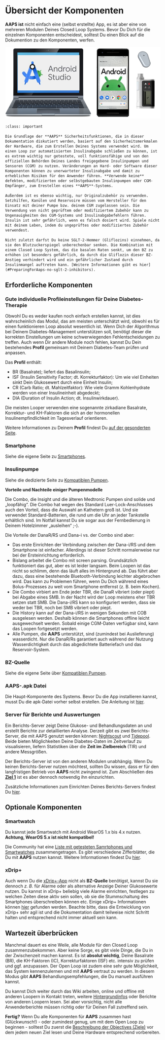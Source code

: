 # Übersicht der Komponenten

**AAPS ist** nicht einfach eine (selbst erstellte) App, es ist aber eine von mehreren Modulen Deines Closed Loop Systems. Bevor Du Dich für die einzelnen Komponenten entscheidest, solltest Du einen Blick auf die Dokumention zu den Komponenten, werfen.

![Übersicht der Komponenten](../images/modules.png)

```{admonition} IMPORTANT SAFETY NOTICE
:class: important

Die Grundlage der **AAPS** Sicherheitsfunktionen, die in dieser Dokumentation diskutiert werden, basiert auf den Sicherheitsmerkmalen der Hardware, die zum Erstellen Deines Systems verwendet wird. Um einen Loop zur automatisierten Insulinabgabe schließen zu können, ist es extrem wichtig nur getestete, voll funktionsfähige und von den offiziellen Behörden Deines Landes freigegebene Insulinpumpen und Sensoren (CGM) zu nutzen. Veränderungen an Hard- oder Software dieser Komponenten können zu unerwarteter Insulinabgabe und damit zu erheblichen Risiken für den Anwender führen. **Verwende keine** defekten, modifizierten oder selbstgebauten Insulinpumpen oder CGM-Empfänger, zum Erestellen eines **AAPS**-Systems.

Außerdem ist es ebenso wichtig, nur Originalzubehör zu verwenden. Setzhilfen, Kanülen und Reservoire müssen vom Hersteller für den Einsatz mit deiner Pumpe bzw. deinem CGM zugelassen sein. Die Verwendung von nicht geprüftem oder modifiziertem Zubehör kann zu Ungenauigkeiten des CGM-Systems und Insulinabgabefehlern führen. Insulin ist sehr gefährlich, wenn es falsch dosiert wird. Spiele nicht mit deinem Leben, indem du ungeprüftes oder modifiziertes Zubehör verwendest.

Nicht zuletzt darfst Du keine SGLT-2-Hemmer (Gliflozins) einnehmen, da sie den Blutzuckerspiegel unberechenbar senken. Die Kombination mit einem Closed Loop System, das die basalen Raten senkt, um den BZ zu erhöhen ist besonders gefährlich, da durch die Gliflozin dieser BZ-Anstieg verhindert wird und ein gefährlicher Zustand durch Insulinmangel auftreten kann. [Weitere Informationen gibt es hier](#PreparingForAaps-no-sglt-2-inhibitors).
```

## Erforderliche Komponenten

### Gute individuelle Profileinstellungen für Deine Diabetes-Therapie

Obwohl Du es weder kaufen noch einfach erstellen kannst, ist dies wahrscheinlich das Modul, das am meisten unterschätzt wird, obwohl es für einen funktionieren Loop absolut wesentlich ist. Wenn Dich der Algorithmus bei Deinem Diabetes-Management unterstützen soll, benötigt dieser die korrekten Einstellungen um keine schwerwiegenden Fehlentscheidungen zu treffen. Auch wenn Dir andere Module noch fehlen, kannst Du Dein bestehendes **Profil** gemeinsam mit Deinem Diabetes-Team prüfen und anpassen.

Das **Profil** enthält:

- BR (Basalrate); liefert das Basalinsulin;
- ISF (Insulin Sensitivity Factor; dt. Korrekturfaktor): Um wie viel Einheiten sinkt Dein Glukosewert durch eine Einheit Insulin;
- CR (Carb Ratio; dt. Mahlzeitfaktor): Wie viele Gramm Kohlenhydrate werden von einer Insulineinheit abgedeckt;
- DIA (Duration of Insulin Action; dt. Insulinwirkdauer).

Die meisten Looper verwenden eine sogenannte zirkadiane Basalrate, Korrektur- und KH-Faktoren die sich an der hormonellen Insulinempfindlichkeit im Tagesverlauf orientieren.

Weitere Informationen zu Deinem **Profil** findest Du [auf der gesonderten Seite](../SettingUpAaps/YourAapsProfile.md).

### Smartphone

Siehe die eigene Seite zu [Smartphones](../Getting-Started/Phones.md).

### Insulinpumpe

Siehe die dedizierte Seite zu [Kompatiblen Pumpen](../Getting-Started/CompatiblePumps.md).

**Vorteile und Nachteile einiger Pumpenmodelle**

Die Combo, die Insight und die älteren Medtronic Pumpen sind solide und „loopfähig“. Die Combo hat wegen des Standard Luer-Lock-Anschlusses auch den Vorteil, dass die Auswahl an Kathetern groß ist. Und sie verwendet Standard-Batterien, die rund um die Uhr an jeder Tankstelle erhältlich sind. Im Notfall kannst Du sie sogar aus der Fernbedienung in Deinem Hotelzimmer „ausleihen“ ;-).

Die Vorteile der DanaR/RS und Dana-i vs. der Combo sind aber:

- Das erste Einrichten der Verbindung zwischen der Dana-i/RS und dem Smartphone ist einfacher. Allerdings ist dieser Schritt normalerweise nur bei der Ersteinrichtung erforderlich.
- Bislang arbeitet die Combo mit screen parsing. Grundsätzlich funktioniert das gut, aber es ist leider langsam. Beim Loopen ist das nicht so schlimm, denn das läuft alles im Hintergrund ab. Das führt aber dazu, dass eine bestehende Bluetooth-Verbindung leichter abgebrochen wird. Das kann zu Problemen führen, wenn Du Dich während eines Bolus-Prozesses zu weit vom Smartphone entfernst (z. B. beim Kochen).
- Die Combo virbiert am Ende jeder TBR, die DanaR vibriert (oder piept) bei Abgabe eines SMB. In der Nacht wird der Loop meistens eher TBR setzen statt SMB.  Die Dana-i/RS kann so konfiguriert werden, dass sie weder bei TBR, noch bei SMB vibriert oder piept.
- Die History kann auf der Dana-i/RS in wenigen Sekunden mit COB ausgelesen werden. Deshalb können die Smartphones offline leicht ausgewechselt werden. Sobald einige CGM-Daten verfügbar sind, kann das Loopen fortgesetzt werden.
- Alle Pumpen, die **AAPS** unterstützt, sind (zumindest bei Auslieferung) wasserdicht. Nur die DanaR/Rs garantiert auch während der Nutzung Wasserdichtigkeit durch das abgedichtete Batteriefach und das Reservoir-System.

### BZ-Quelle

Siehe die eigene Seite über [Kompatiblen Pumpen](../Getting-Started/CompatiblesCgms.md).

### **AAPS**-.apk Datei

Die Haupt-Komponente des Systems. Bevor Du die App installieren kannst, musst Du die apk-Datei vorher selbst erstellen. Die Anleitung ist [hier](../SettingUpAaps/BuildingAaps.md).

### Server für Berichte und Auswertungen

Ein Berichts-Server zeigt Deine Glukose- und Behandlungsdaten an und erstellt Berichte zur detaillierten Analyse. Derzeit gibt es zwei Berichts-Server, die mit AAPS genutzt werden können: [Nightscout](#SettingUpTheReportingServer-nightscout) und [Tidepool](#SettingUpTheReportingServer-tidepool). Beide bieten Möglichkeiten Deine Diabetes-Daten im Zeitverlauf zu visualisieren, liefern Statistiken über die **Zeit im Zielbereich** (TIR) und andere Messgrößen.

Der Berichts-Server ist von den anderen Modulen unabhängig. Wenn Du keinen Berichts-Server nutzen möchtest, sollten Du wissen, dass er für den langfristigen Betrieb von **AAPS** nicht zwingend ist. Zum Abschließen des [**Ziel 1**](#objectives-objective1) ist es aber dennoch notwendig ihn einzurichten.

Zusätzliche Informationen zum Einrichten Deines Berichts-Servers findest Du [hier](../SettingUpAaps/SettingUpTheReportingServer.md).

## Optionale Komponenten

### Smartwatch

Du kannst jede Smartwatch mit Android WearOS 1.x bis 4.x nutzen. **Achtung, WearOS 5.x ist nicht kompatibel!**

Die Community hat eine [Liste mit getesteten Samrtphones und Smartwatches](#Phones-list-of-tested-phones) zusammengetragen. Es gibt verschiedene Zifferblätter, die Du mit **AAPS** nutzen kannst. Weitere Informationen findest Du [hier](../WearOS/WearOsSmartwatch.md).

### xDrip+

Auch wenn Du die [xDrip+-App](https://xdrip.readthedocs.io/en/latest/) nicht als **BZ-Quelle** benötigst, kannst Du sie dennoch _z. B._ für Alarme oder als alternative Anzeige Deiner Glukosewerte nutzen. Du kannst in xDrip+ beliebig viele Alarme einrichten, festlegen zu welchen Zeiten diese aktiv sein sollen, ob sie die Stummschaltung des Smartphones überschreiben können etc. Einige xDrip+ Informationen können [hier](../CompatibleCgms/xDrip.md) gefunden werden. Beachte bitte, dass die Entwicklung von xDrip+ sehr agil ist und die Dokumentation damit teilweise nicht Schritt halten und entsprechend nicht immer aktuell sein kann.

## Wartezeit überbrücken

Manchmal dauert es eine Weile, alle Module für den Closed Loop zusammenzubekommen. Aber keine Sorge, es gibt viele Dinge, die Du in der Zwischenzeit machen kannst. Es ist **absolut wichtig**, Deine Basalrate (BR), die KH-Faktoren (IC), Korrekturfaktoren (ISF) etc. intensiv zu prüfen und ggf. anzupassen. Der Open Loop ist zudem eine sehr gute Möglichkeit, das System kennenzulernen und mit **AAPS** vertraut zu werden. In diesem Modus gibt **AAPS** Behandlungsempfehlungen, die Du manuell ausführen kannst.

Du kannst Dich weiter durch das Wiki arbeiten, online und offline mit anderen Loopern in Kontakt treten, weitere [Hintergrundinfos](../UsefulLinks/BackgroundReading.md) oder Berichte von anderen Loopern lesen. Sei aber vorsichtig, nicht alle Anwenderberichte müssen richtig oder für Deinen Fall zutreffend sein.

**Fertig?** Wenn Du alle Komponenten für **AAPS** zusammen hast (Glückwunsch!) - oder zumindest genug, um mit dem Open Loop zu beginnen - solltest Du zuerst die [Beschreibung der Objectives (Ziele)](../SettingUpAaps/CompletingTheObjectives.md) vor dem jedem neuen Ziel lesen und Deine Hardware entsprechend vorbereiten.
